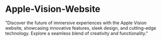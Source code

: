 # Apple-Vision-Website
"Discover the future of immersive experiences with the Apple Vision website, showcasing innovative features, sleek design, and cutting-edge technology. Explore a seamless blend of creativity and functionality."
